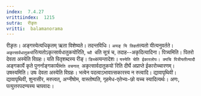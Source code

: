 ```yaml
---
index:  7.4.27
vrittiindex:  1215
sutra:  रीङृतः
vritti:  balamanorama 
---
```


रीङृतः। अङ्गस्येत्यधिकृतम् ऋता विशेष्यते। तदन्तविधिः। `अयङ् यि क्ङिती`त्यतो यीत्यनुवर्तते। `अकृत्सार्वधातुकयो`रित्यतोऽकृत्सार्वधातुकयोरिति, `च्वौ चे`ति सूत्रं च, तदाह--अकृदित्यादिना। पित्र्यमिति। पितरो देवता अस्येति विग्रहः। यति पितृशब्दस्य रीङ्। `ङिच्चे`त्यन्तादेशः। `यस्येति चेति ईकारलोपः। क्यचि पित्रीयतीत्यादौ `अङ्गकार्ये कृते पुनर्नाङ्गकार्य`मिति वचनात् `अकृत्सार्वदातुकयो`रिति दीर्घे अप्राप्ते ईकारोच्चारणम्। उषस्यमिति। उषः देवता अस्येति विग्रहः। भत्वेन पदत्वाऽभावात्सकारस्य न रुत्वादि। द्यावापृथिवी। द्यावापृथिवी, शुनासीर, मरुत्वत्, अग्नीषोम, वास्तोष्पति, गृहमेध-एतेभ्यः-छो यच्च स्यादित्यर्थः। अणः, पत्युत्तरपदण्यस्य चापवादः।

